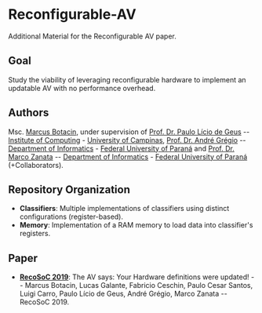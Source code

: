 # Reconfigurable-AV

Additional Material for the Reconfigurable AV paper.

## Goal

Study the viability of leveraging reconfigurable hardware to implement an updatable AV with no performance overhead.

## Authors

Msc. [Marcus Botacin](www.inf.ufpr.br/mfbotacin), under supervision of [Prof. Dr. Paulo Lício de Geus](https://www.lasca.ic.unicamp.br/paulo/) -- [Institute of Computing](https://www.ic.unicamp.br/home) - [University of Campinas](https://www.unicamp.br/unicamp/), [Prof. Dr. André Grégio](https://sites.google.com/site/argregio/) -- [Department of Informatics](http://web.inf.ufpr.br/dinf/) - [Federal University of Paraná](http://www.ufpr.br/portalufpr/) and [Prof. Dr. Marco Zanata](https://web.inf.ufpr.br/mazalves/) -- [Department of Informatics](http://web.inf.ufpr.br/dinf/) - [Federal University of Paraná](http://www.ufpr.br/portalufpr/) (+Collaborators).

## Repository Organization

* **Classifiers**: Multiple implementations of classifiers using distinct configurations (register-based).
* **Memory**:  Implementation of a RAM memory to load data into classifier's registers.

## Paper

* **[RecoSoC 2019](https://www.recosoc.org)**: The AV says: Your Hardware definitions were updated! -- Marcus Botacin, Lucas Galante, Fabricio Ceschin, Paulo Cesar Santos, Luigi Carro, Paulo Lício de Geus, André Grégio, Marco Zanata -- RecoSoC 2019.
